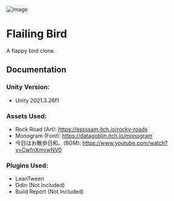 ![image](game_gif.gif)

# Flailing Bird
A flappy bird clone.

## Documentation
### Unity Version:
* Unity 2021.3.26f1

### Assets Used:
* Rock Road (Art): https://essssam.itch.io/rocky-roads
* Monogram (Font): https://datagoblin.itch.io/monogram
* 今日はお散歩日和。(BGM): https://www.youtube.com/watch?v=CwfnXmywNV0

### Plugins Used:
* LeanTween
* Odin (Not Included)
* Build Report (Not Included)
